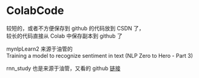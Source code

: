 # ColabCode
较短的，或者不方便保存到 github 的代码放到 CSDN 了，    
较长的代码直接从 Colab 中保存副本到 github 了

mynlpLearn2 来源于油管的   
Training a model to recognize sentiment in text (NLP Zero to Hero - Part 3) 

rnn_study 也是来源于油管，又看的 github
[链接](https://github.com/Hvass-Labs/TensorFlow-Tutorials/blob/master/20_Natural_Language_Processing.ipynb)
